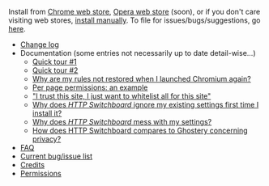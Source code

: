 Install from [Chrome web store](https://chrome.google.com/webstore/detail/http-switchboard/mghdpehejfekicfjcdbfofhcmnjhgaag), [Opera web store](https://addons.opera.com/en-gb/extensions/) (soon), or if you don't care visiting web stores, [install manually](https://github.com/gorhill/httpswitchboard/tree/master/dist). To file for issues/bugs/suggestions, go [here](https://github.com/gorhill/httpswitchboard/issues).

- [Change log](wiki/Change-log)
- Documentation (some entries not necessarily up to date detail-wise...)
    * [Quick tour #1](wiki/Quick-tour-%231%3A-1-of-7)
    * [Quick tour #2](wiki/Quick-tour-%232%3A-1-of-3)
    * [Why are my rules not restored when I launched Chromium again?](https://github.com/gorhill/httpswitchboard/wiki/Why-are-my-rules-not-restored-when-I-launched-Chromium-again%3F)
    * [Per page permissions: an example](wiki/Per-page-permissions:-an-example)
    * ["I trust this site, I just want to whitelist all for this site"](wiki/Whitelist-all-by-default-for-a-site-you-trust)
    * [Why does *HTTP Switchboard* ignore my existing settings first time I install it?](https://github.com/gorhill/httpswitchboard/wiki/Why-does-HTTP-Switchboard-ignore-my-existing-settings-first-time-I-install-it%3F)
    * [Why does *HTTP Switchboard* mess with my settings?](https://github.com/gorhill/httpswitchboard/wiki/Why-does-HTTP-Switchboard-mess-with-my-settings%3F)
    * [How does HTTP Switchboard compares to Ghostery concerning privacy?](https://github.com/gorhill/httpswitchboard/wiki/How-does-HTTP-Switchboard-compares-to-Ghostery-concerning-privacy%3F)
- [FAQ](wiki/FAQ)
- [Current bug/issue list](/gorhill/httpswitchboard/issues?state=open)
- [Credits](wiki/Credits)
- [Permissions](wiki/Permissions)